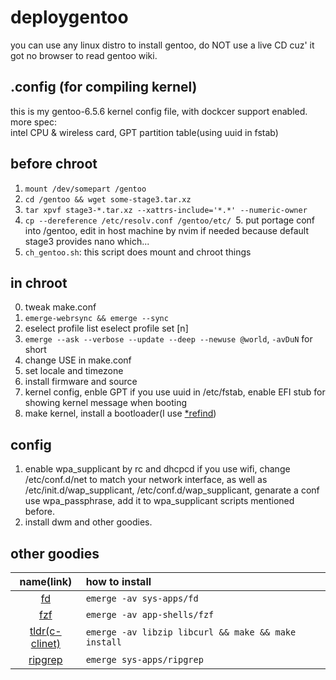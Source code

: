 # deploygentoo
you can use any linux distro to install gentoo, do NOT use a live CD cuz' it got no browser to read gentoo wiki.

## .config (for compiling kernel)
this is my gentoo-6.5.6 kernel config file, with dockcer support enabled. \
more spec: \
intel CPU & wireless card, GPT partition table(using uuid in fstab)

## before chroot
1. `mount /dev/somepart /gentoo`
2. `cd /gentoo && wget some-stage3.tar.xz`
3. `tar xpvf stage3-*.tar.xz --xattrs-include='*.*' --numeric-owner`
4. `cp --dereference /etc/resolv.conf /gentoo/etc/
`5. put portage conf into /gentoo, edit in host machine by nvim if needed because default stage3 provides nano which...
6. `ch_gentoo.sh`: this script does mount and chroot things

## in chroot
0. tweak make.conf
1. `emerge-webrsync && emerge --sync`
2. eselect profile list
   eselect profile set [n]
3. `emerge --ask --verbose --update --deep --newuse @world`, `-avDuN` for short
4. change USE in make.conf
5. set locale and timezone
6. install firmware and source
7. kernel config, enble GPT if you use uuid in /etc/fstab, enable EFI stub for showing kernel message when booting
8. make kernel, install a bootloader(I use [*refind](https://github.com/0n3W4y7ick3t/deployLinux/tree/main/refind))

## config
1. enable wpa_supplicant by rc and dhcpcd if you use wifi, change /etc/conf.d/net to match your network interface, as well as /etc/init.d/wap_supplicant, /etc/conf.d/wap_supplicant, genarate a conf use wpa_passphrase, add it to wpa_supplicant scripts mentioned before.
2. install dwm and other goodies.

## other goodies 
| name(link) | how to install |
| :---: | :--- |
| [fd](https://github.com/sharkdp/fd) | `emerge -av sys-apps/fd` |
| [fzf](https://github.com/junegunn/fzf) | `emerge -av app-shells/fzf` |
| [tldr(c-clinet)](https://github.com/tldr-pages/tldr-c-client) | `emerge -av libzip libcurl && make && make install` |
| [ripgrep](https://github.com/BurntSushi/ripgrep) | `emerge sys-apps/ripgrep` |
